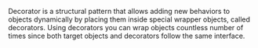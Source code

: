 Decorator is a structural pattern that allows adding new behaviors to objects dynamically by placing them inside special wrapper objects, called decorators. Using decorators you can wrap objects countless number of times since both target objects and decorators follow the same interface.